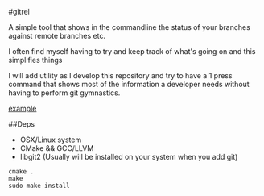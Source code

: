 #gitrel

A simple tool that shows in the commandline the status of your branches against remote branches etc.

I often find myself having to try and keep track of what's going on and this simplifies things

I will add utility as I develop this repository and try to have a 1 press command that shows most of the information a developer needs without having to perform git gymnastics.

[example](http://showterm.io/9ee33c196136b1594cfa1)

##Deps
- OSX/Linux system
- CMake && GCC/LLVM
- libgit2 (Usually will be installed on your system when you add git)

```Shell
cmake .
make
sudo make install
```
